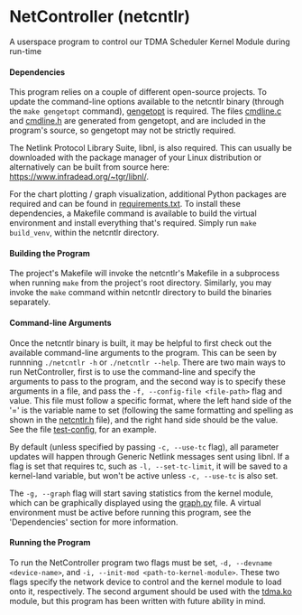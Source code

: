 <h1>NetController (netcntlr)</h1>
<p>A userspace program to control our TDMA Scheduler Kernel Module during run-time</p>
<h4>Dependencies</h4>
<p>This program relies on a couple of different open-source projects. To update the command-line options available to the netcntlr binary (through the <code>make gengetopt</code> command), <a href="https://www.gnu.org/software/gengetopt/gengetopt.html">gengetopt</a> is required. The files <a href="../netcntlr/cmdline.c">cmdline.c</a> and <a href="../netcntlr/cmdline.h">cmdline.h</a> are generated from gengetopt, and are included in the program's source, so gengetopt may not be strictly required.</p>
<p>The Netlink Protocol Library Suite, libnl, is also required. This can usually be downloaded with the package manager of your Linux distribution or alternatively can be built from source here: <a href="https://www.infradead.org/~tgr/libnl/">https://www.infradead.org/~tgr/libnl/</a>.</p>
<p>For the chart plotting / graph visualization, additional Python packages are required and can be found in <a href="../netcntlr/requirements.txt">requirements.txt</a>. To install these dependencies, a Makefile command is available to build the virtual environment and install everything that's required. Simply run <code>make build_venv</code>, within the netcntlr directory.</p>
<h4>Building the Program</h4>
<p>The project's Makefile will invoke the netcntlr's Makefile in a subprocess when running <code>make</code> from the project's root directory. Similarly, you may invoke the <code>make</code> command within netcntlr directory to build the binaries separately.</p>
<h4>Command-line Arguments</h4>
<p>Once the netcntlr binary is built, it may be helpful to first check out the available command-line arguments to the program. This can be seen by runnning <code>./netcntlr -h</code> or <code>./netcntlr --help</code>. There are two main ways to run NetController, first is to use the command-line and specify the arguments to pass to the program, and the second way is to specify these arguments in a file, and pass the <code>-f, --config-file &ltfile-path&gt</code> flag and value. This file must follow a specific format, where the left hand side of the '=' is the variable name to set (following the same formatting and spelling as shown in the <a href="../netcntlr/netcntlr.h">netcntlr.h</a> file), and the right hand side should be the value. See the file <a href="../netcntlr/test-config">test-config</a>, for an example.</p>
<p>By default (unless specified by passing <code>-c, --use-tc</code> flag), all parameter updates will happen through Generic Netlink messages sent using libnl. If a flag is set that requires tc, such as <code>-l, --set-tc-limit</code>, it will be saved to a kernel-land variable, but won't be active unless <code>-c, --use-tc</code> is also set.</p>
<p>The <code>-g, --graph</code> flag will start saving statistics from the kernel module, which can be graphically displayed using the <a href="../netcntlr/graph.py">graph.py</a> file. A virtual environment must be active before running this program, see the 'Dependencies' section for more information.</p>
<h4>Running the Program</h4>
<p>To run the NetController program two flags must be set, <code>-d, --devname &ltdevice-name&gt</code>, and <code>-i, --init-mod &ltpath-to-kernel-module&gt</code>. These two flags specify the network device to control and the kernel module to load onto it, respectively. The second argument should be used with the <a href="../tdma.ko">tdma.ko</a> module, but this program has been written with future ability in mind.</p>